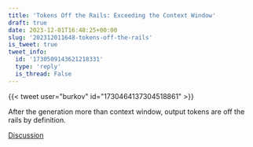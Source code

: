 ```yaml
---
title: 'Tokens Off the Rails: Exceeding the Context Window'
draft: true
date: 2023-12-01T16:48:25+00:00
slug: '202312011648-tokens-off-the-rails'
is_tweet: true
tweet_info:
  id: '1730509143621218331'
  type: 'reply'
  is_thread: False
---
```




{{< tweet user="burkov" id="1730464137304518861" >}}

After the generation more than context window, output tokens are off the rails by definition.

[Discussion](https://x.com/sytelus/status/1730509143621218331)
